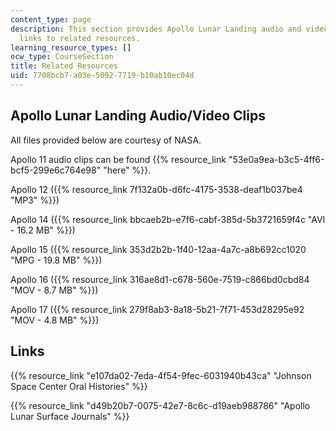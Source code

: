 ```yaml
---
content_type: page
description: This section provides Apollo Lunar Landing audio and video clips and
  links to related resources.
learning_resource_types: []
ocw_type: CourseSection
title: Related Resources
uid: 7708bcb7-a03e-5092-7719-b10ab10ec04d
---
```


Apollo Lunar Landing Audio/Video Clips
--------------------------------------

All files provided below are courtesy of NASA.

Apollo 11 audio clips can be found {{% resource_link "53e0a9ea-b3c5-4ff6-bcf5-299e6c764e98" "here" %}}.

Apollo 12 ({{% resource_link 7f132a0b-d6fc-4175-3538-deaf1b037be4 "MP3" %}})

Apollo 14 ({{% resource_link bbcaeb2b-e7f6-cabf-385d-5b3721659f4c "AVI - 16.2 MB" %}})

Apollo 15 ({{% resource_link 353d2b2b-1f40-12aa-4a7c-a8b692cc1020 "MPG - 19.8 MB" %}})

Apollo 16 ({{% resource_link 316ae8d1-c678-560e-7519-c866bd0cbd84 "MOV - 8.7 MB" %}})

Apollo 17 ({{% resource_link 279f8ab3-8a18-5b21-7f71-453d28295e92 "MOV - 4.8 MB" %}})

Links
-----

{{% resource_link "e107da02-7eda-4f54-9fec-6031940b43ca" "Johnson Space Center Oral Histories" %}}

{{% resource_link "d49b20b7-0075-42e7-8c6c-d19aeb988786" "Apollo Lunar Surface Journals" %}}